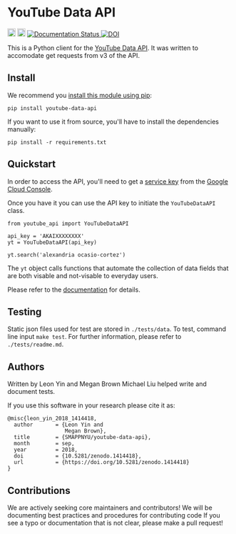 # YouTube Data API
<a href="https://badge.fury.io/py/youtube-data-api"><img src="https://badge.fury.io/py/youtube-data-api.svg" alt="PyPI version" height="18"></a>
<a href="https://travis-ci.com/SMAPPNYU/youtube-data-api"><img src="https://travis-ci.com/SMAPPNYU/youtube-data-api.svg?branch=master" alt="Build status" height="18"></a>
<a href='https://youtube-data-api.readthedocs.io/en/latest/?badge=latest'>
    <img src='https://readthedocs.org/projects/youtube-data-api/badge/?version=latest' alt='Documentation Status' />
</a>
<a href="https://doi.org/10.5281/zenodo.1414418"><img src="https://zenodo.org/badge/DOI/10.5281/zenodo.1414418.svg" alt="DOI"></a>



This is a Python client for the [YouTube Data API](https://developers.google.com/youtube/v3/). It was written to accomodate get requests from v3 of the API.

## Install

We recommend you [install this module using pip](https://pypi.org/project/youtube-data-api/):

```
pip install youtube-data-api
```

If you want to use it from source, you'll have to install the dependencies manually:

```
pip install -r requirements.txt
```

## Quickstart
In order to access the API, you'll need to get a [service key](https://developers.google.com/youtube/registering_an_application#Create_API_Keys) from the [Google Cloud Console](https://console.cloud.google.com/).

Once you have it you can use the API key to initiate the `YouTubeDataAPI` class.
```
from youtube_api import YouTubeDataAPI

api_key = 'AKAIXXXXXXXX'
yt = YouTubeDataAPI(api_key)

yt.search('alexandria ocasio-cortez')
```

The `yt` object calls functions that automate the collection of data fields that are both visable and not-visable to everyday users.

Please refer to the [documentation](http://bit.ly/YouTubeDataAPI) for details.

## Testing
Static json files used for test are stored in `./tests/data`.
To test, command line input `make test`.
For further information, please refer to `./tests/readme.md`.


## Authors
Written by Leon Yin and Megan Brown
Michael Liu helped write and document tests.

If you use this software in your research please cite it as:
```
@misc{leon_yin_2018_1414418,
  author       = {Leon Yin and
                  Megan Brown},
  title        = {SMAPPNYU/youtube-data-api},
  month        = sep,
  year         = 2018,
  doi          = {10.5281/zenodo.1414418},
  url          = {https://doi.org/10.5281/zenodo.1414418}
}
```

## Contributions
We are actively seeking core maintainers and contributors!
We will be documenting best practices and procedures for contributing code
If you see a typo or documentation that is not clear, please make a pull request!
